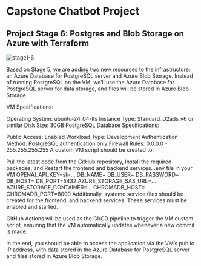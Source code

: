 
# Capstone Chatbot Project

## Project Stage 6: Postgres and Blob Storage on Azure with Terraform

![stage1-6](https://weclouddata.s3.us-east-1.amazonaws.com/cloud/project-stages/week4-stage6.1.png)

Based on Stage 5, we are adding two new resources to the infrastructure: an Azure Database for PostgreSQL server and Azure Blob Storage. Instead of running PostgreSQL on the VM, we’ll use the Azure Database for PostgreSQL server for data storage, and files will be stored in Azure Blob Storage.

VM Specifications:

Operating System: ubuntu-24_04-lts
Instance Type: Standard_D2ads_v6 or similar
Disk Size: 30GB
PostgreSQL Database Specifications:

Public Access: Enabled
Workload Type: Development
Authentication Method: PostgreSQL authentication only
Firewall Rules: 0.0.0.0 - 255.255.255.255
A custom VM script should be created to:

Pull the latest code from the GitHub repository,
Install the required packages, and
Restart the frontend and backend services.
.env file in your VM
OPENAI_API_KEY=sk-...
DB_NAME=<azure postgres database name>
DB_USER=<azure postgres user name>
DB_PASSWORD=<azure postgres user password>
DB_HOST=<azure postgres server name>
DB_PORT=5432
AZURE_STORAGE_SAS_URL=...
AZURE_STORAGE_CONTAINER=...
CHROMADB_HOST=<public ip of the chromadb vm>
CHROMADB_PORT=8000
Additionally, systemd service files should be created for the frontend, and backend services. These services must be enabled and started.

GitHub Actions will be used as the CI/CD pipeline to trigger the VM custom script, ensuring that the VM automatically updates whenever a new commit is made.

In the end, you should be able to access the application via the VM’s public IP address, with data stored in the Azure Database for PostgreSQL server and files stored in Azure Blob Storage.
